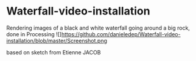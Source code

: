 # Waterfall-video-installation
Rendering images of a black and white waterfall going around a big rock, done in Processing
![]https://github.com/danieledep/Waterfall-video-installation/blob/master/Screenshot.png

based on sketch from Etienne JACOB
